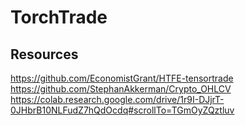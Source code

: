 # TorchTrade

## Resources
https://github.com/EconomistGrant/HTFE-tensortrade
https://github.com/StephanAkkerman/Crypto_OHLCV
https://colab.research.google.com/drive/1r9I-DJjrT-0JHbrB10NLFudZ7hQdOcdq#scrollTo=TGmOyZQztluv

